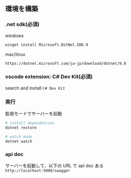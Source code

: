 ## 環境を構築

### .net sdk(必須)

windows

```bash
winget install Microsoft.DotNet.SDK.9
```

mac/linux

```
https://dotnet.microsoft.com/ja-jp/download/dotnet/9.0
```

### vscode extension: C# Dev Kit(必須)

search and install `C# Dev Kit`

### 実行

監視モードでサーバーを起動

```bash
# install dependencies
dotnet restore

# watch mode
dotnet watch
```

### api doc

サーバーを起動して、以下の URL で api doc ある
`http://localhost:5000/swagger`
